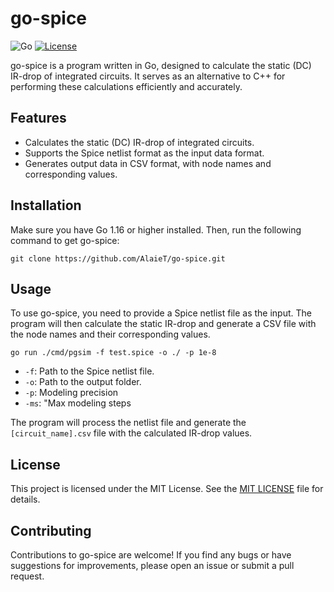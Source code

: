 # go-spice

![Go](https://img.shields.io/badge/Go-1.16-blue.svg)
[![License](https://img.shields.io/badge/License-MIT-blue.svg)](https://opensource.org/licenses/MIT)

go-spice is a program written in Go, designed to calculate the static (DC) IR-drop of integrated circuits. It serves as an alternative to C++ for performing these calculations efficiently and accurately.

## Features

- Calculates the static (DC) IR-drop of integrated circuits.
- Supports the Spice netlist format as the input data format.
- Generates output data in CSV format, with node names and corresponding values.

## Installation

Make sure you have Go 1.16 or higher installed. Then, run the following command to get go-spice:

```shell
git clone https://github.com/AlaieT/go-spice.git
```

## Usage

To use go-spice, you need to provide a Spice netlist file as the input. The program will then calculate the static IR-drop and generate a CSV file with the node names and their corresponding values.

```shell
go run ./cmd/pgsim -f test.spice -o ./ -p 1e-8
```

- `-f`: Path to the Spice netlist file.
- `-o`: Path to the output folder.
- `-p`: Modeling precision
- `-ms`: "Max modeling steps

The program will process the netlist file and generate the `[circuit_name].csv` file with the calculated IR-drop values.

## License

This project is licensed under the MIT License. See the [MIT LICENSE](./LICENSE) file for details.

## Contributing

Contributions to go-spice are welcome! If you find any bugs or have suggestions for improvements, please open an issue or submit a pull request.
